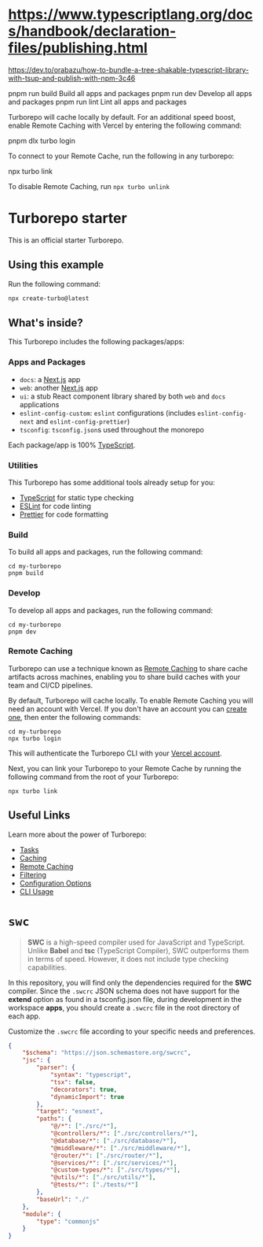 # https://www.typescriptlang.org/docs/handbook/declaration-files/publishing.html


https://dev.to/orabazu/how-to-bundle-a-tree-shakable-typescript-library-with-tsup-and-publish-with-npm-3c46

pnpm run build Build all apps and packages
pnpm run dev
Develop all apps and packages
pnpm run lint
Lint all apps and packages

Turborepo will cache locally by default. For an additional
speed boost, enable Remote Caching with Vercel by
entering the following command:

pnpm dlx turbo login

To connect to your Remote Cache, run the following in any turborepo:

npx turbo link

To disable Remote Caching, run `npx turbo unlink`

# Turborepo starter

This is an official starter Turborepo.

## Using this example

Run the following command:

```sh
npx create-turbo@latest
```

## What's inside?

This Turborepo includes the following packages/apps:

### Apps and Packages

-   `docs`: a [Next.js](https://nextjs.org/) app
-   `web`: another [Next.js](https://nextjs.org/) app
-   `ui`: a stub React component library shared by both `web` and `docs` applications
-   `eslint-config-custom`: `eslint` configurations (includes `eslint-config-next` and `eslint-config-prettier`)
-   `tsconfig`: `tsconfig.json`s used throughout the monorepo

Each package/app is 100% [TypeScript](https://www.typescriptlang.org/).

### Utilities

This Turborepo has some additional tools already setup for you:

-   [TypeScript](https://www.typescriptlang.org/) for static type checking
-   [ESLint](https://eslint.org/) for code linting
-   [Prettier](https://prettier.io) for code formatting

### Build

To build all apps and packages, run the following command:

```
cd my-turborepo
pnpm build
```

### Develop

To develop all apps and packages, run the following command:

```
cd my-turborepo
pnpm dev
```

### Remote Caching

Turborepo can use a technique known as [Remote Caching](https://turbo.build/repo/docs/core-concepts/remote-caching) to share cache artifacts across machines, enabling you to share build caches with your team and CI/CD pipelines.

By default, Turborepo will cache locally. To enable Remote Caching you will need an account with Vercel. If you don't have an account you can [create one](https://vercel.com/signup), then enter the following commands:

```
cd my-turborepo
npx turbo login
```

This will authenticate the Turborepo CLI with your [Vercel account](https://vercel.com/docs/concepts/personal-accounts/overview).

Next, you can link your Turborepo to your Remote Cache by running the following command from the root of your Turborepo:

```
npx turbo link
```

## Useful Links

Learn more about the power of Turborepo:

-   [Tasks](https://turbo.build/repo/docs/core-concepts/monorepos/running-tasks)
-   [Caching](https://turbo.build/repo/docs/core-concepts/caching)
-   [Remote Caching](https://turbo.build/repo/docs/core-concepts/remote-caching)
-   [Filtering](https://turbo.build/repo/docs/core-concepts/monorepos/filtering)
-   [Configuration Options](https://turbo.build/repo/docs/reference/configuration)
-   [CLI Usage](https://turbo.build/repo/docs/reference/command-line-reference)


# `swc`

> **SWC** is a high-speed compiler used for JavaScript and TypeScript. Unlike **Babel** and **tsc**
> (TypeScript Compiler),
> SWC outperforms them in terms of speed.
> However, it does not include type checking capabilities.

In this repository, you will find only the dependencies required for the **SWC** compiler.
Since the `.swcrc` JSON schema does not have support for the **extend** option as found in a
tsconfig.json file, during
development in the workspace **apps**, you should create a
`.swcrc` file in the root directory of each app.

Customize the `.swcrc` file according to your specific needs and preferences.

```json
{
    "$schema": "https://json.schemastore.org/swcrc",
    "jsc": {
        "parser": {
            "syntax": "typescript",
            "tsx": false,
            "decorators": true,
            "dynamicImport": true
        },
        "target": "esnext",
        "paths": {
            "@/*": ["./src/*"],
            "@controllers/*": ["./src/controllers/*"],
            "@database/*": ["./src/database/*"],
            "@middleware/*": ["./src/middleware/*"],
            "@router/*": ["./src/router/*"],
            "@services/*": ["./src/services/*"],
            "@custom-types/*": ["./src/types/*"],
            "@utils/*": ["./src/utils/*"],
            "@tests/*": ["./tests/*"]
        },
        "baseUrl": "./"
    },
    "module": {
        "type": "commonjs"
    }
}
```
